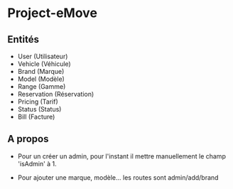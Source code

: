 # Project-eMove

## Entités 

- User (Utilisateur)
- Vehicle (Véhicule)
- Brand (Marque)
- Model (Modèle)
- Range (Gamme)
- Reservation (Réservation)
- Pricing (Tarif)
- Status (Status)
- Bill (Facture)


## A propos

 - Pour un créer un admin, pour l'instant il mettre manuellement le champ 'isAdmin' à 1.
 
 - Pour ajouter une marque, modèle... les routes sont admin/add/brand